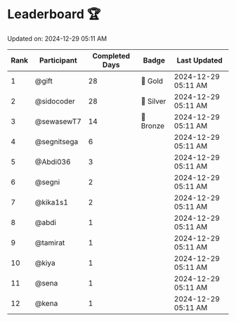 # Leaderboard 🏆

Updated on: 2024-12-29 05:11 AM

| Rank | Participant       | Completed Days | Badge      | Last Updated         |
|------|-------------------|----------------|------------|----------------------|
| 1    | @gift             | 28             | 🏅 Gold     | 2024-12-29 05:11 AM |
| 2    | @sidocoder        | 28             | 🥈 Silver   | 2024-12-29 05:11 AM |
| 3    | @sewasewT7        | 14             | 🥉 Bronze   | 2024-12-29 05:11 AM |
| 4    | @segnitsega       | 6              |            | 2024-12-29 05:11 AM |
| 5    | @Abdi036          | 3              |            | 2024-12-29 05:11 AM |
| 6    | @segni            | 2              |            | 2024-12-29 05:11 AM |
| 7    | @kika1s1          | 2              |            | 2024-12-29 05:11 AM |
| 8    | @abdi             | 1              |            | 2024-12-29 05:11 AM |
| 9    | @tamirat          | 1              |            | 2024-12-29 05:11 AM |
| 10   | @kiya             | 1              |            | 2024-12-29 05:11 AM |
| 11   | @sena             | 1              |            | 2024-12-29 05:11 AM |
| 12   | @kena             | 1              |            | 2024-12-29 05:11 AM |
